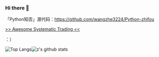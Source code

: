### Hi there 👋

「Python知否」源代码：https://github.com/wangzhe3224/Python-zhifou

[>> Awesome Systematic Trading <<](https://github.com/wangzhe3224/awesome-systematic-trading)

：）

![Top Langs](https://github-readme-stats.vercel.app/api/top-langs/?username=wangzhe3224&hide=Jupyter%20Notebook,C++,Fortran,HTML,JavaScript,Cpp,Stylus，Groff,groff,assembly,Stylus,makefile&langs_count=5)![z's github stats](https://github-readme-stats.vercel.app/api?username=wangzhe3224&count_private=true&show_icons=true)
